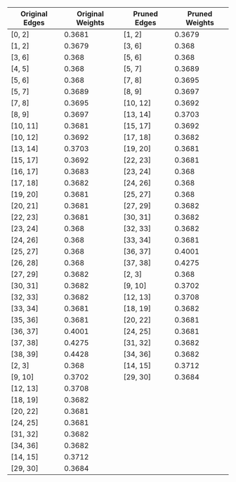 | Original Edges | Original Weights | Pruned Edges | Pruned Weights |
|----------------|------------------|--------------|----------------|
| [0, 2] | 0.3681 | [1, 2] | 0.3679 |
| [1, 2] | 0.3679 | [3, 6] | 0.368 |
| [3, 6] | 0.368 | [5, 6] | 0.368 |
| [4, 5] | 0.368 | [5, 7] | 0.3689 |
| [5, 6] | 0.368 | [7, 8] | 0.3695 |
| [5, 7] | 0.3689 | [8, 9] | 0.3697 |
| [7, 8] | 0.3695 | [10, 12] | 0.3692 |
| [8, 9] | 0.3697 | [13, 14] | 0.3703 |
| [10, 11] | 0.3681 | [15, 17] | 0.3692 |
| [10, 12] | 0.3692 | [17, 18] | 0.3682 |
| [13, 14] | 0.3703 | [19, 20] | 0.3681 |
| [15, 17] | 0.3692 | [22, 23] | 0.3681 |
| [16, 17] | 0.3683 | [23, 24] | 0.368 |
| [17, 18] | 0.3682 | [24, 26] | 0.368 |
| [19, 20] | 0.3681 | [25, 27] | 0.368 |
| [20, 21] | 0.3681 | [27, 29] | 0.3682 |
| [22, 23] | 0.3681 | [30, 31] | 0.3682 |
| [23, 24] | 0.368 | [32, 33] | 0.3682 |
| [24, 26] | 0.368 | [33, 34] | 0.3681 |
| [25, 27] | 0.368 | [36, 37] | 0.4001 |
| [26, 28] | 0.368 | [37, 38] | 0.4275 |
| [27, 29] | 0.3682 | [2, 3] | 0.368 |
| [30, 31] | 0.3682 | [9, 10] | 0.3702 |
| [32, 33] | 0.3682 | [12, 13] | 0.3708 |
| [33, 34] | 0.3681 | [18, 19] | 0.3682 |
| [35, 36] | 0.3681 | [20, 22] | 0.3681 |
| [36, 37] | 0.4001 | [24, 25] | 0.3681 |
| [37, 38] | 0.4275 | [31, 32] | 0.3682 |
| [38, 39] | 0.4428 | [34, 36] | 0.3682 |
| [2, 3] | 0.368 | [14, 15] | 0.3712 |
| [9, 10] | 0.3702 | [29, 30] | 0.3684 |
| [12, 13] | 0.3708 |  |  |
| [18, 19] | 0.3682 |  |  |
| [20, 22] | 0.3681 |  |  |
| [24, 25] | 0.3681 |  |  |
| [31, 32] | 0.3682 |  |  |
| [34, 36] | 0.3682 |  |  |
| [14, 15] | 0.3712 |  |  |
| [29, 30] | 0.3684 |  |  |
